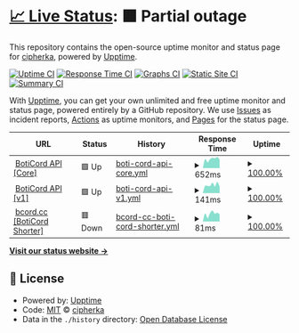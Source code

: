 # [📈 Live Status](https://uptime.sqdsh.top): <!--live status--> **🟧 Partial outage**

This repository contains the open-source uptime monitor and status page for [cipherka](https://sqdsh.top), powered by [Upptime](https://github.com/upptime/upptime).

[![Uptime CI](https://github.com/vlfz/uptime.sqdsh.top/workflows/Uptime%20CI/badge.svg)](https://github.com/vlfz/uptime.sqdsh.top/actions?query=workflow%3A%22Uptime+CI%22)
[![Response Time CI](https://github.com/vlfz/uptime.sqdsh.top/workflows/Response%20Time%20CI/badge.svg)](https://github.com/vlfz/uptime.sqdsh.top/actions?query=workflow%3A%22Response+Time+CI%22)
[![Graphs CI](https://github.com/vlfz/uptime.sqdsh.top/workflows/Graphs%20CI/badge.svg)](https://github.com/vlfz/uptime.sqdsh.top/actions?query=workflow%3A%22Graphs+CI%22)
[![Static Site CI](https://github.com/vlfz/uptime.sqdsh.top/workflows/Static%20Site%20CI/badge.svg)](https://github.com/vlfz/uptime.sqdsh.top/actions?query=workflow%3A%22Static+Site+CI%22)
[![Summary CI](https://github.com/vlfz/uptime.sqdsh.top/workflows/Summary%20CI/badge.svg)](https://github.com/vlfz/uptime.sqdsh.top/actions?query=workflow%3A%22Summary+CI%22)

With [Upptime](https://upptime.js.org), you can get your own unlimited and free uptime monitor and status page, powered entirely by a GitHub repository. We use [Issues](https://github.com/vlfz/uptime.sqdsh.top/issues) as incident reports, [Actions](https://github.com/vlfz/uptime.sqdsh.top/actions) as uptime monitors, and [Pages](https://uptime.sqdsh.top) for the status page.

<!--start: status pages-->
<!-- This summary is generated by Upptime (https://github.com/upptime/upptime) -->
<!-- Do not edit this manually, your changes will be overwritten -->
<!-- prettier-ignore -->
| URL | Status | History | Response Time | Uptime |
| --- | ------ | ------- | ------------- | ------ |
| <img alt="" src="https://favicons.githubusercontent.com/api.boticord.top" height="13"> [BotiCord API [Core]](https://api.boticord.top) | 🟩 Up | [boti-cord-api-core.yml](https://github.com/vlfz/uptime.sqdsh.top/commits/HEAD/history/boti-cord-api-core.yml) | <details><summary><img alt="Response time graph" src="./graphs/boti-cord-api-core/response-time-week.png" height="20"> 652ms</summary><br><a href="https://uptime.sqdsh.top/history/boti-cord-api-core"><img alt="Response time 735" src="https://img.shields.io/endpoint?url=https%3A%2F%2Fraw.githubusercontent.com%2Fvlfz%2Fuptime.sqdsh.top%2FHEAD%2Fapi%2Fboti-cord-api-core%2Fresponse-time.json"></a><br><a href="https://uptime.sqdsh.top/history/boti-cord-api-core"><img alt="24-hour response time 739" src="https://img.shields.io/endpoint?url=https%3A%2F%2Fraw.githubusercontent.com%2Fvlfz%2Fuptime.sqdsh.top%2FHEAD%2Fapi%2Fboti-cord-api-core%2Fresponse-time-day.json"></a><br><a href="https://uptime.sqdsh.top/history/boti-cord-api-core"><img alt="7-day response time 652" src="https://img.shields.io/endpoint?url=https%3A%2F%2Fraw.githubusercontent.com%2Fvlfz%2Fuptime.sqdsh.top%2FHEAD%2Fapi%2Fboti-cord-api-core%2Fresponse-time-week.json"></a><br><a href="https://uptime.sqdsh.top/history/boti-cord-api-core"><img alt="30-day response time 730" src="https://img.shields.io/endpoint?url=https%3A%2F%2Fraw.githubusercontent.com%2Fvlfz%2Fuptime.sqdsh.top%2FHEAD%2Fapi%2Fboti-cord-api-core%2Fresponse-time-month.json"></a><br><a href="https://uptime.sqdsh.top/history/boti-cord-api-core"><img alt="1-year response time 735" src="https://img.shields.io/endpoint?url=https%3A%2F%2Fraw.githubusercontent.com%2Fvlfz%2Fuptime.sqdsh.top%2FHEAD%2Fapi%2Fboti-cord-api-core%2Fresponse-time-year.json"></a></details> | <details><summary><a href="https://uptime.sqdsh.top/history/boti-cord-api-core">100.00%</a></summary><a href="https://uptime.sqdsh.top/history/boti-cord-api-core"><img alt="All-time uptime 99.98%" src="https://img.shields.io/endpoint?url=https%3A%2F%2Fraw.githubusercontent.com%2Fvlfz%2Fuptime.sqdsh.top%2FHEAD%2Fapi%2Fboti-cord-api-core%2Fuptime.json"></a><br><a href="https://uptime.sqdsh.top/history/boti-cord-api-core"><img alt="24-hour uptime 100.00%" src="https://img.shields.io/endpoint?url=https%3A%2F%2Fraw.githubusercontent.com%2Fvlfz%2Fuptime.sqdsh.top%2FHEAD%2Fapi%2Fboti-cord-api-core%2Fuptime-day.json"></a><br><a href="https://uptime.sqdsh.top/history/boti-cord-api-core"><img alt="7-day uptime 100.00%" src="https://img.shields.io/endpoint?url=https%3A%2F%2Fraw.githubusercontent.com%2Fvlfz%2Fuptime.sqdsh.top%2FHEAD%2Fapi%2Fboti-cord-api-core%2Fuptime-week.json"></a><br><a href="https://uptime.sqdsh.top/history/boti-cord-api-core"><img alt="30-day uptime 99.96%" src="https://img.shields.io/endpoint?url=https%3A%2F%2Fraw.githubusercontent.com%2Fvlfz%2Fuptime.sqdsh.top%2FHEAD%2Fapi%2Fboti-cord-api-core%2Fuptime-month.json"></a><br><a href="https://uptime.sqdsh.top/history/boti-cord-api-core"><img alt="1-year uptime 99.98%" src="https://img.shields.io/endpoint?url=https%3A%2F%2Fraw.githubusercontent.com%2Fvlfz%2Fuptime.sqdsh.top%2FHEAD%2Fapi%2Fboti-cord-api-core%2Fuptime-year.json"></a></details>
| <img alt="" src="https://favicons.githubusercontent.com/api.boticord.top" height="13"> [BotiCord API [v1]](https://api.boticord.top/v1) | 🟩 Up | [boti-cord-api-v1.yml](https://github.com/vlfz/uptime.sqdsh.top/commits/HEAD/history/boti-cord-api-v1.yml) | <details><summary><img alt="Response time graph" src="./graphs/boti-cord-api-v1/response-time-week.png" height="20"> 141ms</summary><br><a href="https://uptime.sqdsh.top/history/boti-cord-api-v1"><img alt="Response time 421" src="https://img.shields.io/endpoint?url=https%3A%2F%2Fraw.githubusercontent.com%2Fvlfz%2Fuptime.sqdsh.top%2FHEAD%2Fapi%2Fboti-cord-api-v1%2Fresponse-time.json"></a><br><a href="https://uptime.sqdsh.top/history/boti-cord-api-v1"><img alt="24-hour response time 125" src="https://img.shields.io/endpoint?url=https%3A%2F%2Fraw.githubusercontent.com%2Fvlfz%2Fuptime.sqdsh.top%2FHEAD%2Fapi%2Fboti-cord-api-v1%2Fresponse-time-day.json"></a><br><a href="https://uptime.sqdsh.top/history/boti-cord-api-v1"><img alt="7-day response time 141" src="https://img.shields.io/endpoint?url=https%3A%2F%2Fraw.githubusercontent.com%2Fvlfz%2Fuptime.sqdsh.top%2FHEAD%2Fapi%2Fboti-cord-api-v1%2Fresponse-time-week.json"></a><br><a href="https://uptime.sqdsh.top/history/boti-cord-api-v1"><img alt="30-day response time 155" src="https://img.shields.io/endpoint?url=https%3A%2F%2Fraw.githubusercontent.com%2Fvlfz%2Fuptime.sqdsh.top%2FHEAD%2Fapi%2Fboti-cord-api-v1%2Fresponse-time-month.json"></a><br><a href="https://uptime.sqdsh.top/history/boti-cord-api-v1"><img alt="1-year response time 421" src="https://img.shields.io/endpoint?url=https%3A%2F%2Fraw.githubusercontent.com%2Fvlfz%2Fuptime.sqdsh.top%2FHEAD%2Fapi%2Fboti-cord-api-v1%2Fresponse-time-year.json"></a></details> | <details><summary><a href="https://uptime.sqdsh.top/history/boti-cord-api-v1">100.00%</a></summary><a href="https://uptime.sqdsh.top/history/boti-cord-api-v1"><img alt="All-time uptime 90.14%" src="https://img.shields.io/endpoint?url=https%3A%2F%2Fraw.githubusercontent.com%2Fvlfz%2Fuptime.sqdsh.top%2FHEAD%2Fapi%2Fboti-cord-api-v1%2Fuptime.json"></a><br><a href="https://uptime.sqdsh.top/history/boti-cord-api-v1"><img alt="24-hour uptime 100.00%" src="https://img.shields.io/endpoint?url=https%3A%2F%2Fraw.githubusercontent.com%2Fvlfz%2Fuptime.sqdsh.top%2FHEAD%2Fapi%2Fboti-cord-api-v1%2Fuptime-day.json"></a><br><a href="https://uptime.sqdsh.top/history/boti-cord-api-v1"><img alt="7-day uptime 100.00%" src="https://img.shields.io/endpoint?url=https%3A%2F%2Fraw.githubusercontent.com%2Fvlfz%2Fuptime.sqdsh.top%2FHEAD%2Fapi%2Fboti-cord-api-v1%2Fuptime-week.json"></a><br><a href="https://uptime.sqdsh.top/history/boti-cord-api-v1"><img alt="30-day uptime 99.96%" src="https://img.shields.io/endpoint?url=https%3A%2F%2Fraw.githubusercontent.com%2Fvlfz%2Fuptime.sqdsh.top%2FHEAD%2Fapi%2Fboti-cord-api-v1%2Fuptime-month.json"></a><br><a href="https://uptime.sqdsh.top/history/boti-cord-api-v1"><img alt="1-year uptime 90.14%" src="https://img.shields.io/endpoint?url=https%3A%2F%2Fraw.githubusercontent.com%2Fvlfz%2Fuptime.sqdsh.top%2FHEAD%2Fapi%2Fboti-cord-api-v1%2Fuptime-year.json"></a></details>
| <img alt="" src="https://favicons.githubusercontent.com/bcord.cc" height="13"> [bcord.cc [BotiCord Shorter]](https://bcord.cc) | 🟥 Down | [bcord-cc-boti-cord-shorter.yml](https://github.com/vlfz/uptime.sqdsh.top/commits/HEAD/history/bcord-cc-boti-cord-shorter.yml) | <details><summary><img alt="Response time graph" src="./graphs/bcord-cc-boti-cord-shorter/response-time-week.png" height="20"> 81ms</summary><br><a href="https://uptime.sqdsh.top/history/bcord-cc-boti-cord-shorter"><img alt="Response time 79" src="https://img.shields.io/endpoint?url=https%3A%2F%2Fraw.githubusercontent.com%2Fvlfz%2Fuptime.sqdsh.top%2FHEAD%2Fapi%2Fbcord-cc-boti-cord-shorter%2Fresponse-time.json"></a><br><a href="https://uptime.sqdsh.top/history/bcord-cc-boti-cord-shorter"><img alt="24-hour response time 79" src="https://img.shields.io/endpoint?url=https%3A%2F%2Fraw.githubusercontent.com%2Fvlfz%2Fuptime.sqdsh.top%2FHEAD%2Fapi%2Fbcord-cc-boti-cord-shorter%2Fresponse-time-day.json"></a><br><a href="https://uptime.sqdsh.top/history/bcord-cc-boti-cord-shorter"><img alt="7-day response time 81" src="https://img.shields.io/endpoint?url=https%3A%2F%2Fraw.githubusercontent.com%2Fvlfz%2Fuptime.sqdsh.top%2FHEAD%2Fapi%2Fbcord-cc-boti-cord-shorter%2Fresponse-time-week.json"></a><br><a href="https://uptime.sqdsh.top/history/bcord-cc-boti-cord-shorter"><img alt="30-day response time 72" src="https://img.shields.io/endpoint?url=https%3A%2F%2Fraw.githubusercontent.com%2Fvlfz%2Fuptime.sqdsh.top%2FHEAD%2Fapi%2Fbcord-cc-boti-cord-shorter%2Fresponse-time-month.json"></a><br><a href="https://uptime.sqdsh.top/history/bcord-cc-boti-cord-shorter"><img alt="1-year response time 79" src="https://img.shields.io/endpoint?url=https%3A%2F%2Fraw.githubusercontent.com%2Fvlfz%2Fuptime.sqdsh.top%2FHEAD%2Fapi%2Fbcord-cc-boti-cord-shorter%2Fresponse-time-year.json"></a></details> | <details><summary><a href="https://uptime.sqdsh.top/history/bcord-cc-boti-cord-shorter">100.00%</a></summary><a href="https://uptime.sqdsh.top/history/bcord-cc-boti-cord-shorter"><img alt="All-time uptime 99.96%" src="https://img.shields.io/endpoint?url=https%3A%2F%2Fraw.githubusercontent.com%2Fvlfz%2Fuptime.sqdsh.top%2FHEAD%2Fapi%2Fbcord-cc-boti-cord-shorter%2Fuptime.json"></a><br><a href="https://uptime.sqdsh.top/history/bcord-cc-boti-cord-shorter"><img alt="24-hour uptime 100.00%" src="https://img.shields.io/endpoint?url=https%3A%2F%2Fraw.githubusercontent.com%2Fvlfz%2Fuptime.sqdsh.top%2FHEAD%2Fapi%2Fbcord-cc-boti-cord-shorter%2Fuptime-day.json"></a><br><a href="https://uptime.sqdsh.top/history/bcord-cc-boti-cord-shorter"><img alt="7-day uptime 100.00%" src="https://img.shields.io/endpoint?url=https%3A%2F%2Fraw.githubusercontent.com%2Fvlfz%2Fuptime.sqdsh.top%2FHEAD%2Fapi%2Fbcord-cc-boti-cord-shorter%2Fuptime-week.json"></a><br><a href="https://uptime.sqdsh.top/history/bcord-cc-boti-cord-shorter"><img alt="30-day uptime 100.00%" src="https://img.shields.io/endpoint?url=https%3A%2F%2Fraw.githubusercontent.com%2Fvlfz%2Fuptime.sqdsh.top%2FHEAD%2Fapi%2Fbcord-cc-boti-cord-shorter%2Fuptime-month.json"></a><br><a href="https://uptime.sqdsh.top/history/bcord-cc-boti-cord-shorter"><img alt="1-year uptime 99.96%" src="https://img.shields.io/endpoint?url=https%3A%2F%2Fraw.githubusercontent.com%2Fvlfz%2Fuptime.sqdsh.top%2FHEAD%2Fapi%2Fbcord-cc-boti-cord-shorter%2Fuptime-year.json"></a></details>

<!--end: status pages-->

[**Visit our status website →**](https://uptime.sqdsh.top)

## 📄 License

- Powered by: [Upptime](https://github.com/upptime/upptime)
- Code: [MIT](./LICENSE) © [cipherka](https://sqdsh.top)
- Data in the `./history` directory: [Open Database License](https://opendatacommons.org/licenses/odbl/1-0/)
